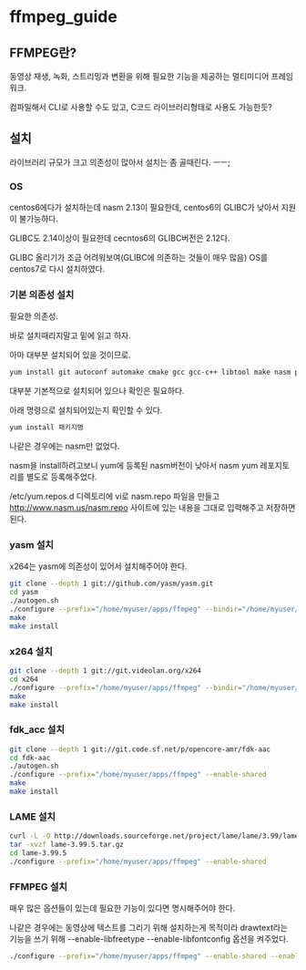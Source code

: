 # ffmpeg_guide

## FFMPEG란?
동영상 재생, 녹화, 스트리밍과 변환을 위해 필요한 기능을 제공하는 멀티미디어 프레임워크.

컴파일해서 CLI로 사용할 수도 있고, C코드 라이브러리형태로 사용도 가능한듯?

## 설치
라이브러리 규모가 크고 의존성이 많아서 설치는 좀 골때린다. ㅡㅡ;

### OS
centos6에다가 설치하는데 nasm 2.13이 필요한데, centos6의 GLIBC가 낮아서 지원이 불가능하다.

GLIBC도 2.14이상이 필요한데 cecntos6의 GLIBC버전은 2.12다.

GLIBC 올리기가 조금 어려워보여(GLIBC에 의존하는 것들이 매우 많음) OS를 centos7로 다시 설치하였다.


### 기본 의존성 설치
필요한 의존성.

바로 설치때리지말고 밑에 읽고 하자.

아마 대부분 설치되어 있을 것이므로.
```bash
yum install git autoconf automake cmake gcc gcc-c++ libtool make nasm pkgconfig zlib-devel
```

대부분 기본적으로 설치되어 있으나 확인은 필요하다.

아래 명령으로 설치되어있는지 확인할 수 있다.
```bash
yum install 패키지명
```
나같은 경우에는 nasm만 없었다.

nasm을 install하려고보니 yum에 등록된 nasm버전이 낮아서 nasm yum 레포지토리를 별도로 등록해주었다.

/etc/yum.repos.d 디렉토리에 vi로 nasm.repo 파일을 만들고
http://www.nasm.us/nasm.repo 사이트에 있는 내용을 그대로 입력해주고 저장하면 된다.

### yasm 설치
x264는 yasm에 의존성이 있어서 설치해주어야 한다.
```bash
git clone --depth 1 git://github.com/yasm/yasm.git
cd yasm
./autogen.sh
./configure --prefix="/home/myuser/apps/ffmpeg" --bindir="/home/myuser/apps/ffmpeg/bin"
make
make install
```

### x264 설치
```bash
git clone --depth 1 git://git.videolan.org/x264
cd x264
./configure --prefix="/home/myuser/apps/ffmpeg" --bindir="/home/myuser/apps/ffmpeg/bin" --enable-shared
make
make install
```

### fdk_acc 설치
```bash
git clone --depth 1 git://git.code.sf.net/p/opencore-amr/fdk-aac
cd fdk-aac
./autogen.sh
./configure --prefix="/home/myuser/apps/ffmpeg" --enable-shared
make
make install
```

### LAME 설치
```bash
curl -L -O http://downloads.sourceforge.net/project/lame/lame/3.99/lame-3.99.5.tar.gz
tar -xvzf lame-3.99.5.tar.gz
cd lame-3.99.5
./configure --prefix="/home/myuser/apps/ffmpeg" --enable-shared
```

### FFMPEG 설치
매우 많은 옵션들이 있는데 필요한 기능이 있다면 명시해주어야 한다.

나같은 경우에는 동영상에 텍스트를 그리기 위해 설치하는게 목적이라 drawtext라는 기능을 쓰기 위해 --enable-libfreetype --enable-libfontconfig 옵션을 켜주었다.
```bash
./configure --prefix="/home/myuser/apps/ffmpeg" --enable-shared --enable-gpl --enable-version3 --enable-nonfree --extra-cflags="-I/home/myuser/apps/ffmpeg/include" --extra-ldflags="-L/home/myuser/apps/ffmpeg/lib" --extra-libs=-ldl --enable-avfilter --enable-libx264 --enable-libfdk_aac --enable-libmp3lame --enable-libfreetype --enable-libfontconfig
```
